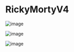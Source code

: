 # RickyMortyV4

![image](https://user-images.githubusercontent.com/79224406/173451384-fbf3a154-a054-4277-ab7c-e0a7d9e8ad73.png)

![image](https://user-images.githubusercontent.com/79224406/173451416-185b182c-852e-4872-823d-f89e4cfd9c91.png)

![image](https://user-images.githubusercontent.com/79224406/173451446-484c3b05-1465-416d-bd3b-a4067149bf21.png)
